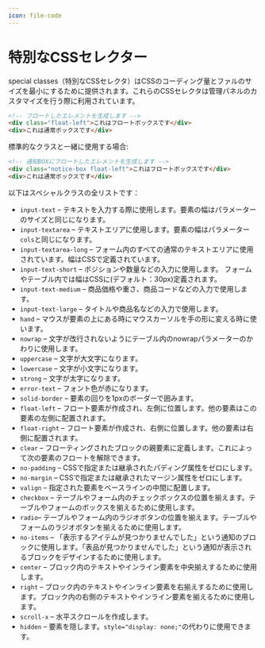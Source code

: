 ```yaml
---
icon: file-code
---
```


# 特別なCSSセレクター

special classes（特別なCSSセレクタ）はCSSのコーディング量とファルのサイズを最小にするために提供されます。これらのCSSセレクタは管理パネルのカスタマイズを行う際に利用されています。

```html
<!-- フロートしたエレメントを生成します -->
<div class="float-left">これはフロートボックスです</div>
<div>これは通常ボックスです</div>
```

標準的なクラスと一緒に使用する場合:

```html
<!-- 通知BOXにフロートしたエレメントを生成します -->
<div class="notice-box float-left">これはフロートボックスです</div>
<div>これは通常ボックスです</div>
```

以下はスペシャルクラスの全リストです：

* `input-text` – テキストを入力する際に使用します。要素の幅はパラメーターのサイズと同じになります。
* `input-textarea` – テキストエリアに使用します。要素の幅はパラメーター`cols`と同じになります。
* `input-textarea-long` – フォーム内のすべての通常のテキストエリアに使用されています。幅はCSSで定義されています。
* `input-text-short` – ポジションや数量などの入力に使用します。 フォームやテーブル内では幅はCSSに(デフォルト：30px)定義されます。
* `input-text-medium` – 商品価格や重さ、商品コードなどの入力で使用します。
* `input-text-large` – タイトルや商品名などの入力で使用します。
* `hand` – マウスが要素の上にある時にマウスカーソルを手の形に変える時に使います。
* `nowrap` – 文字が改行されないようにテーブル内のnowrapパラメーターのかわりに使用します。
* `uppercase` – 文字が大文字になります。
* `lowercase` – 文字が小文字になります。
* `strong` – 文字が太字になります。
* `error-text` – フォント色が赤になります。
* `solid-border` – 要素の回りを1pxのボーダーで囲みます。
* `float-left` – フロート要素が作成され、左側に位置します。他の要素はこの要素の左側に配置されます。
* `float-right` – フロート要素が作成され、右側に位置します。他の要素は右側に配置されます。
* `clear` – フローティングされたブロックの親要素に定義します。これによって次の要素のフロートを解除できます。
* `no-padding` – CSSで指定または継承されたパディング属性をゼロにします。
* `no-margin` – CSSで指定または継承されたマージン属性をゼロにします。
* `valign` – 指定された要素をベースラインの中間に配置します。
* `checkbox` – テーブルやフォーム内のチェックボックスの位置を揃えます。テーブルやフォームのボックスを揃えるために使用します。
* `radio`– テーブルやフォーム内のラジオボタンの位置を揃えます。テーブルやフォームのラジオボタンを揃えるために使用します。
* `no-items` – 「表示するアイテムが見つかりませんでした」という通知のブロックに使用します。「表品が見つかりませんでした」という通知が表示されるブロックをデザインするために使用します。
* `center` – ブロック内のテキストやインライン要素を中央揃えするために使用します。
* `right` – ブロック内のテキストやインライン要素を右揃えするために使用します。ブロック内の右側のテキストやインライン要素を揃えるために使用します。
* `scroll-x` – 水平スクロールを作成します。
* `hidden` – 要素を隠します。`style="display: none;"`の代わりに使用できます。

